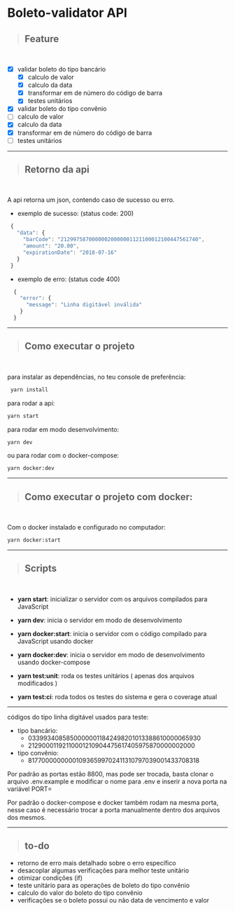 # **Boleto-validator API**

> ## Feature
<br />

- [X] validar boleto do tipo bancário
  - [X] calculo de valor
  - [X] calculo da data
  - [X] transformar em de número do código de barra
  - [X] testes unitários

- [X]  validar boleto do tipo convênio
  - [ ] calculo de valor
  - [X] calculo da data
  - [X] transformar em de número do código de barra
  - [ ] testes unitários

---
> ## Retorno da api
<br />

A api retorna um json, contendo caso de sucesso ou erro.

 - exemplo de sucesso: (status code: 200)
 ```js
  {
    "data": {
      "barCode": "21299758700000020000001121100012100447561740",
      "amount": "20.00",
      "expirationDate": "2018-07-16"
    }
  }
 ```
 - exemplo de erro: (status code 400)
```js
  {
    "error": {
      "message": "Linha digitável inválida"
    }
  }
 ```
---


> ## Como executar o projeto
<br />

para instalar as dependências, no teu console de preferência:
 ```bash
  yarn install
  ```

para rodar a api:
 ```bash
 yarn start
 ```

para rodar em modo desenvolvimento: 

 ```bash
 yarn dev
 ```

ou para rodar com o docker-compose:

```bash
yarn docker:dev
```

---


> ## Como executar o projeto com docker:
<br />

  Com o docker instalado e configurado no computador:
  ```bash
  yarn docker:start
  ```

---

> ## Scripts
<br />

- **yarn start**: inicializar o servidor com os arquivos compilados para JavaScript

- **yarn dev**: inicia o servidor em modo de desenvolvimento

- **yarn docker:start**: inicia o servidor com o código compilado para JavaScript usando docker

- **yarn docker:dev**: inicia o servidor em modo de desenvolvimento usando docker-compose

- **yarn test:unit**: roda os testes unitários ( apenas dos arquivos modificados )

- **yarn test:ci**: roda todos os testes do sistema e gera o coverage atual
---

códigos do tipo linha digitável usados para teste:
 - tipo bancário:
    - 03399340858500000011842498201013388610000065930
    - 21290001192110001210904475617405975870000002000
  - tipo convênio:
    - 817700000000010936599702411310797039001433708318

Por padrão as portas estão 8800, mas pode ser trocada, basta clonar o arquivo .env.example e modificar o nome para .env e inserir a nova porta na variável PORT=

Por padrão o docker-compose e docker também rodam na mesma porta, nesse caso é necessário trocar a porta manualmente dentro dos arquivos dos mesmos.

---

> ## to-do

- retorno de erro mais detalhado sobre o erro específico
- desacoplar algumas verificações para melhor teste unitário
- otimizar condições (if)
- teste unitário para as operações de boleto do tipo convênio
- calculo do valor do boleto do tipo convênio
- verificações se o boleto possui ou não data de vencimento e valor